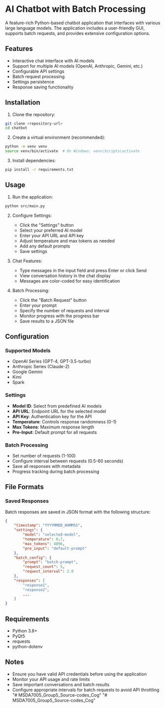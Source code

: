 # AI Chatbot with Batch Processing

A feature-rich Python-based chatbot application that interfaces with various large language models. The application includes a user-friendly GUI, supports batch requests, and provides extensive configuration options.

## Features

- Interactive chat interface with AI models
- Support for multiple AI models (OpenAI, Anthropic, Gemini, etc.)
- Configurable API settings
- Batch request processing
- Settings persistence
- Response saving functionality

## Installation

1. Clone the repository:
```bash
git clone <repository-url>
cd chatbot
```

2. Create a virtual environment (recommended):
```bash
python -m venv venv
source venv/bin/activate  # On Windows: venv\Scripts\activate
```

3. Install dependencies:
```bash
pip install -r requirements.txt
```

## Usage

1. Run the application:
```bash
python src/main.py
```

2. Configure Settings:
   - Click the "Settings" button
   - Select your preferred AI model
   - Enter your API URL and API key
   - Adjust temperature and max tokens as needed
   - Add any default prompts
   - Save settings

3. Chat Features:
   - Type messages in the input field and press Enter or click Send
   - View conversation history in the chat display
   - Messages are color-coded for easy identification

4. Batch Processing:
   - Click the "Batch Request" button
   - Enter your prompt
   - Specify the number of requests and interval
   - Monitor progress with the progress bar
   - Save results to a JSON file

## Configuration

### Supported Models

- OpenAI Series (GPT-4, GPT-3.5-turbo)
- Anthropic Series (Claude-2)
- Google Gemini
- Kimi
- Spark

### Settings

- **Model ID**: Select from predefined AI models
- **API URL**: Endpoint URL for the selected model
- **API Key**: Authentication key for the API
- **Temperature**: Controls response randomness (0-1)
- **Max Tokens**: Maximum response length
- **Pre-Input**: Default prompt for all requests

### Batch Processing

- Set number of requests (1-100)
- Configure interval between requests (0.5-60 seconds)
- Save all responses with metadata
- Progress tracking during batch processing

## File Formats

### Saved Responses

Batch responses are saved in JSON format with the following structure:
```json
{
    "timestamp": "YYYYMMDD_HHMMSS",
    "settings": {
        "model": "selected-model",
        "temperature": 0.7,
        "max_tokens": 4096,
        "pre_input": "default-prompt"
    },
    "batch_config": {
        "prompt": "batch-prompt",
        "request_count": 5,
        "request_interval": 2.0
    },
    "responses": [
        "response1",
        "response2",
        ...
    ]
}
```

## Requirements

- Python 3.8+
- PyQt5
- requests
- python-dotenv

## Notes

- Ensure you have valid API credentials before using the application
- Monitor your API usage and rate limits
- Save important conversations and batch results
- Configure appropriate intervals for batch requests to avoid API throttling
"# MSDA7005_Group5_Source-codes_Cog" 
"# MSDA7005_Group5_Source-codes_Cog" 
